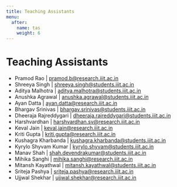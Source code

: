 ```yaml
---
title: Teaching Assistants
menu:
  after:
    name: tas
    weight: 6
---
```

# Teaching Assistants

- Pramod Rao | pramod.b@research.iiit.ac.in
- Shreeya Singh | shreeya.singh@students.iiit.ac.in
- Aditya Malhotra | aditya.malhotra@students.iiit.ac.in
- Anushka Agrawal | anushka.agrawal@students.iiit.ac.in
- Ayan Datta | ayan.datta@research.iiit.ac.in
- Bhargav Srinivas | bhargav.srinivas@students.iiit.ac.in
- Dheeraja Rajreddygari | dheeraja.rajreddygari@students.iiit.ac.in
- Harshvardhan | harshvardhan.sv@research.iiit.ac.in
- Keval Jain | keval.jain@research.iiit.ac.in
- Kriti Gupta | kriti.gupta@research.iiit.ac.in
- Kushagra Kharbanda | kushagra.kharbanda@students.iiit.ac.in
- Kyrylo Shyvam Kumar | kyrylo.shyvam@students.iiit.ac.in
- Manav Shah | shah.devendrakumar@students.iiit.ac.in
- Mihika Sanghi | mihika.sanghi@research.iiit.ac.in
- Mitansh Kayathwal | mitansh.kayathwal@students.iiit.ac.in
- Sriteja Pashya | sriteja.pashya@research.iiit.ac.in
- Ujjwal Shekhar | ujjwal.shekhar@research.iiit.ac.in
